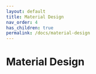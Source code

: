 ```yaml
---
layout: default
title: Material Design
nav_order: 4
has_children: true
permalink: /docs/material-design
---
```


# Material Design